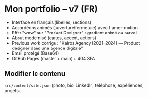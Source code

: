 # Mon portfolio – v7 (FR)

- Interface en français (libellés, sections)
- Accordéons animés (ouverture/fermeture) avec framer-motion
- Effet "wow" sur "Product Designer" : gradient animé au survol
- About modernisé (cartes, accent, actions)
- Previous work corrigé : "Kairos Agency (2021–2024) — Product designer dans une agence digitale"
- Email protégé (Base64)
- GitHub Pages (master + main) + 404 SPA

## Modifier le contenu
`src/content/site.json` (photo, bio, LinkedIn, téléphone, expériences, projets).
